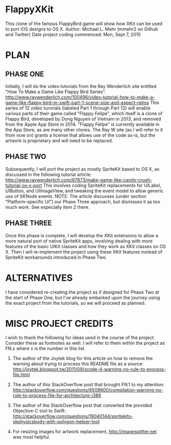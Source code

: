 # FlappyXKit
This clone of the famous FlappyBird game will show how XKit can be used to port iOS designs to OS X.
Author: Michael L. Mehr (mmehr2 on Github and Twitter)
Date project coding commenced: Mon, Sept 7, 2015

PLAN
====

PHASE ONE
---------
Initially, I will do the video tutorials from the Ray Wenderlich site entitled "How To Make a Game Like Flappy Bird Series".
    http://www.raywenderlich.com/100496/video-tutorial-how-to-make-a-game-like-flappy-bird-in-swift-part-1-scene-size-and-aspect-ratios
This series of 12 video turorials (labeled Part 1 through Part 12) will enable various parts of their game called "Flappy Felipe", which itself is a clone of Flappy Bird, developed by Dong Nguyen of Vietnam in 2013, and removed from the Apple App Store in 2014. "Flappy Felipe" is currently available in the App Store, as are many other clones.
The Ray W site (as I will refer to it from now on) grants a license that allows use of the code as-is, but the artwork is proprietary and will need to be replaced.

PHASE TWO
---------
Subsequently, I will port the project as mostly SpriteKit based to OS X, as discussed in the following tutorial article:
    http://www.raywenderlich.com/87873/make-game-like-candy-crush-tutorial-os-x-port
This involves coding SpriteKit replacements for UILabel, UIButton, and UIImageView, and tweaking the event model to allow generic use of SKNode events.
NOTE: The article discusses (under section "Platform-specific UI") our Phase Three approach, but dismisses it as too much work. See especially item 2 there.

PHASE THREE
-----------
Once this phase is complete, I will develop the XKit extensions to allow a more natural port of native SpriteKit apps, involving dealing with more features of the basic UIKit classes and how they work as XKit classes on OS X.
Then I will re-implement the project using these XKit features instead of SpriteKit workarounds introduced in Phase Two.

ALTERNATIVES
============
I have considered re-creating the project as if designed for Phase Two at the start of Phase One, but I've already embarked upon the journey using the exact project from the tutorials, so we will proceed as planned.

MISC PROJECT CREDITS
====================
I wish to thank the following for ideas used in the course of the project. Consider these as footnotes as well. I will refer to them within the project as FN.x where x is the number in this list.

1. The author of the Joytek blog for this article on how to remove the warning about trying to process this README file as a source: http://joytek.blogspot.tw/2011/09/xcode-4-warning-no-rule-to-process-file.html

2. The author of this StackOverflow post that brought FN.1 to my attention: http://stackoverflow.com/questions/6509600/compilation-warning-no-rule-to-process-file-for-architecture-i386

3. The author of the StackOverflow post that converted the provided Objective-C tool to Swift:  http://stackoverflow.com/questions/19040144/spritekits-skphysicsbody-with-polygon-helper-tool

4. For resizing images for artwork replacement, http://imagesplitter.net was most helpful.
